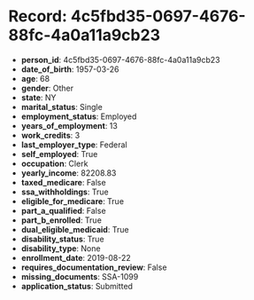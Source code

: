 # Record: 4c5fbd35-0697-4676-88fc-4a0a11a9cb23

- **person_id**: 4c5fbd35-0697-4676-88fc-4a0a11a9cb23
- **date_of_birth**: 1957-03-26
- **age**: 68
- **gender**: Other
- **state**: NY
- **marital_status**: Single
- **employment_status**: Employed
- **years_of_employment**: 13
- **work_credits**: 3
- **last_employer_type**: Federal
- **self_employed**: True
- **occupation**: Clerk
- **yearly_income**: 82208.83
- **taxed_medicare**: False
- **ssa_withholdings**: True
- **eligible_for_medicare**: True
- **part_a_qualified**: False
- **part_b_enrolled**: True
- **dual_eligible_medicaid**: True
- **disability_status**: True
- **disability_type**: None
- **enrollment_date**: 2019-08-22
- **requires_documentation_review**: False
- **missing_documents**: SSA-1099
- **application_status**: Submitted
